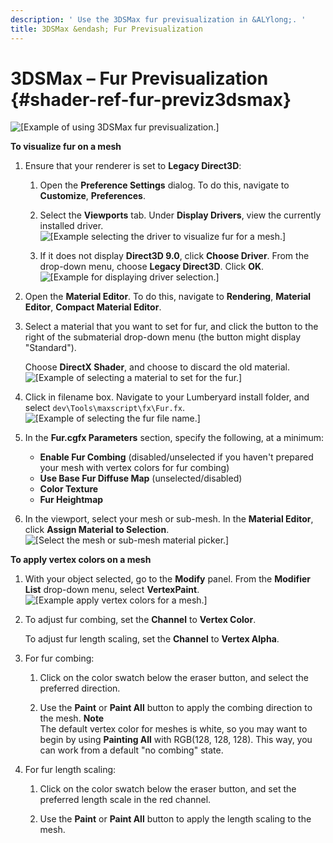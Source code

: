 ```yaml
---
description: ' Use the 3DSMax fur previsualization in &ALYlong;. '
title: 3DSMax &endash; Fur Previsualization
---
```

# 3DSMax – Fur Previsualization {#shader-ref-fur-previz3dsmax}

![\[Example of using 3DSMax fur previsualization.\]](/images/userguide/shaders/shader-ref-fur-21.png)

**To visualize fur on a mesh**

1. Ensure that your renderer is set to **Legacy Direct3D**:

   1. Open the **Preference Settings** dialog\. To do this, navigate to **Customize**, **Preferences**\.

   1. Select the **Viewports** tab\. Under **Display Drivers**, view the currently installed driver\.  
![\[Example selecting the driver to visualize fur for a mesh.\]](/images/userguide/shaders/shader-ref-fur-22.png)

   1. If it does not display **Direct3D 9\.0**, click **Choose Driver**\. From the drop\-down menu, choose **Legacy Direct3D**\. Click **OK**\.  
![\[Example for displaying driver selection.\]](/images/userguide/shaders/shader-ref-fur-23.png)

1. Open the **Material Editor**\. To do this, navigate to **Rendering**, **Material Editor**, **Compact Material Editor**\.

1. Select a material that you want to set for fur, and click the button to the right of the submaterial drop\-down menu \(the button might display "Standard"\)\.

   Choose **DirectX Shader**, and choose to discard the old material\.  
![\[Example of selecting a material to set for the fur.\]](/images/userguide/shaders/shader-ref-fur-24.png)

1. Click in filename box\. Navigate to your Lumberyard install folder, and select `dev\Tools\maxscript\fx\Fur.fx`\.  
![\[Example of selecting the fur file name.\]](/images/userguide/shaders/shader-ref-fur-25.png)

1. In the **Fur\.cgfx Parameters** section, specify the following, at a minimum:
   + **Enable Fur Combing** \(disabled/unselected if you haven't prepared your mesh with vertex colors for fur combing\)
   + **Use Base Fur Diffuse Map** \(unselected/disabled\)
   + **Color Texture**
   + **Fur Heightmap**

1. In the viewport, select your mesh or sub\-mesh\. In the **Material Editor**, click **Assign Material to Selection**\.  
![\[Select the mesh or sub-mesh material picker.\]](/images/userguide/shaders/shader-ref-fur-26.png)

**To apply vertex colors on a mesh**

1. With your object selected, go to the **Modify** panel\. From the **Modifier List** drop\-down menu, select **VertexPaint**\.  
![\[Example apply vertex colors for a mesh.\]](/images/userguide/shaders/shader-ref-fur-27.png)

1. To adjust fur combing, set the **Channel** to **Vertex Color**\.

   To adjust fur length scaling, set the **Channel** to **Vertex Alpha**\.

1. For fur combing:

   1. Click on the color swatch below the eraser button, and select the preferred direction\.

   1. Use the **Paint** or **Paint All** button to apply the combing direction to the mesh\.
**Note**  
The default vertex color for meshes is white, so you may want to begin by using **Painting All** with RGB\(128, 128, 128\)\. This way, you can work from a default "no combing" state\.

1. For fur length scaling:

   1. Click on the color swatch below the eraser button, and set the preferred length scale in the red channel\.

   1. Use the **Paint** or **Paint All** button to apply the length scaling to the mesh\.